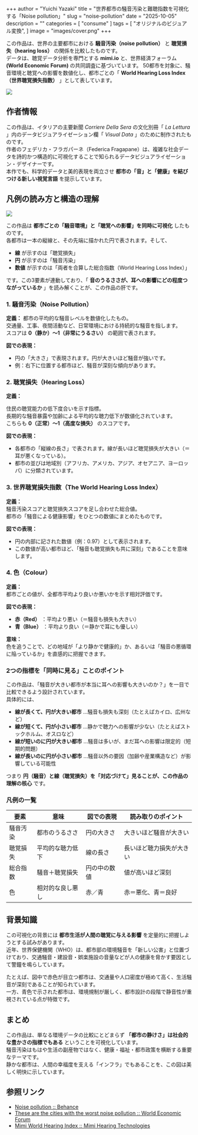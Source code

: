 +++
author = "Yuichi Yazaki"
title = "世界都市の騒音汚染と難聴指数を可視化する「Noise pollution」"
slug = "noise-pollution"
date = "2025-10-05"
description = ""
categories = [
    "consume"
]
tags = [
    "オリジナルのビジュアル変換",
]
image = "images/cover.png"
+++

この作品は、世界の主要都市における **騒音汚染（noise pollution）** と **聴覚損失（hearing loss）** の関係を比較したものです。  
データは、聴覚データ分析を専門とする **mimi.io** と、世界経済フォーラム **(World Economic Forum)** の共同調査に基づいています。
50都市を対象に、騒音環境と聴覚への影響を数値化し、都市ごとの「 **World Hearing Loss Index（世界聴覚損失指数）** 」として表しています。

<!--more-->

![](images/mainvisual.png)

## 作者情報

この作品は、イタリアの主要新聞 *Corriere Della Sera* の文化別冊「 *La Lettura* 」内のデータビジュアライゼーション欄「 *Visual Data* 」のために制作されたものです。  
作者のフェデリカ・フラガパーネ（Federica Fragapane）は、複雑な社会データを詩的かつ構造的に可視化することで知られるデータビジュアライゼーション・デザイナーです。  
本作でも、科学的データと美的表現を両立させ **都市の「音」と「健康」を結びつける新しい視覚言語** を提示しています。

## 凡例の読み方と構造の理解

![](images/legend.png)

この作品は **都市ごとの「騒音環境」と「聴覚への影響」を同時に可視化** したものです。  
各都市は一本の縦線と、その先端に描かれた円で表されます。そして、

- **線** が示すのは「聴覚損失」  
- **円** が示すのは「騒音汚染」  
- **数値** が示すのは「両者を合算した総合指数（World Hearing Loss Index）」  

です。この3要素が連動しており、「 **音のうるささが、耳への影響にどの程度つながっているか** 」を読み解くことが、この作品の肝です。



### 1. 騒音汚染（Noise Pollution）

**定義：**
都市の平均的な騒音レベルを数値化したもの。  
交通量、工事、夜間活動など、日常環境における持続的な騒音を指します。  
スコアは **0（静か）〜1（非常にうるさい）** の範囲で表されます。

**図での表現：**
- 円の「大きさ」で表現されます。円が大きいほど騒音が強いです。
- 例：右下に位置する都市ほど、騒音が深刻な傾向があります。



### 2. 聴覚損失（Hearing Loss）

**定義：**  

住民の聴覚能力の低下度合いを示す指標。  
長期的な騒音暴露や加齢による平均的な聴力低下が数値化されています。  
こちらも **0（正常）〜1（高度な損失）** のスコアです。

**図での表現：**  

- 各都市の「縦線の長さ」で表されます。線が長いほど聴覚損失が大きい（＝耳が悪くなっている）。  
- 都市の並びは地域別（アフリカ、アメリカ、アジア、オセアニア、ヨーロッパ）に分類されています。  



### 3. 世界聴覚損失指数（The World Hearing Loss Index）

**定義：**  
騒音汚染スコアと聴覚損失スコアを足し合わせた総合値。  
都市の「騒音による健康影響」をひとつの数値にまとめたものです。

**図での表現：**  
- 円の内部に記された数値（例：0.97）として表示されます。  
- この数値が高い都市ほど、「騒音も聴覚損失も共に深刻」であることを意味します。



### 4. 色（Colour）

**定義：**  
都市ごとの値が、全都市平均より良いか悪いかを示す相対評価です。

**図での表現：**  
- **赤（Red）** ：平均より悪い（＝騒音も損失も大きい）  
- **青（Blue）** ：平均より良い（＝静かで耳にも優しい）  

**意味：**  
色を追うことで、どの地域が「より静かで健康的」か、あるいは「騒音の悪循環に陥っているか」を直感的に把握できます。



### 2つの指標を「同時に見る」ことのポイント

この作品は、「騒音が大きい都市が本当に耳への影響も大きいのか？」を一目で比較できるよう設計されています。  
具体的には、

- **線が長くて、円が大きい都市** ...騒音も損失も深刻（たとえばカイロ、広州など）  
- **線が短くて、円が小さい都市** ...静かで聴力への影響が少ない（たとえばストックホルム、オスロなど）  
- **線が短いのに円が大きい都市** ...騒音は多いが、まだ耳への影響は限定的（短期的問題）  
- **線が長いのに円が小さい都市** ...騒音以外の要因（加齢や産業構造など）が影響している可能性

つまり **円（騒音）と線（聴覚損失）を「対応づけて」見ることが、この作品の理解の核心** です。



### 凡例の一覧

| 要素 | 意味 | 図での表現 | 読み取りのポイント |
|------|------|-------------|------------------|
| 騒音汚染 | 都市のうるささ | 円の大きさ | 大きいほど騒音が大きい |
| 聴覚損失 | 平均的な聴力低下 | 線の長さ | 長いほど聴力損失が大きい |
| 総合指数 | 騒音＋聴覚損失 | 円の中の数値 | 値が高いほど深刻 |
| 色 | 相対的な良し悪し | 赤／青 | 赤＝悪化、青＝良好 |



## 背景知識

この可視化の背景には **都市生活が人間の聴覚に与える影響** を定量的に把握しようとする試みがあります。  
近年、世界保健機関（WHO）は、都市部の環境騒音を「新しい公害」と位置づけており、交通騒音・建設音・娯楽施設の音量などが人の健康を脅かす要因として警鐘を鳴らしています。

たとえば、図中で赤色が目立つ都市は、交通量や人口密度が極めて高く、生活騒音が深刻であることが知られています。  
一方、青色で示された都市は、環境規制が厳しく、都市設計の段階で静音性が重視されている点が特徴です。



## まとめ

この作品は、単なる環境データの比較にとどまらず **「都市の静けさ」は社会的な豊かさの指標でもある** ということを可視化しています。  
騒音汚染はもはや生活の副産物ではなく、健康・福祉・都市政策を横断する重要なテーマです。  
静かな都市は、人間の幸福度を支える「インフラ」でもあることを、この図は美しく明快に示しています。



## 参照リンク

- [Noise pollution :: Behance](https://www.behance.net/gallery/96908251/Noise-pollution)
- [These are the cities with the worst noise pollution :: World Economic Forum](https://www.weforum.org/stories/2017/03/these-are-the-cities-with-the-worst-noise-pollution/)
- [Mimi World Hearing Index :: Mimi Hearing Technologies](https://mimi.io/hearing-science/world-hearing-index)